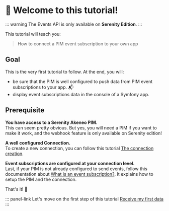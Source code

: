 # 👋 Welcome to this tutorial!

::: warning
The Events API is only available on **Serenity Edition**.
:::

This tutorial will teach you:
> How to connect a PIM event subscription to your own app

## Goal
This is the very first tutorial to follow. At the end, you will:
- be sure that the PIM is well configured to push data from PIM event subscriptions to your app. :mailbox_with_mail:
- display event subscriptions data in the console of a Symfony app. 

## Prerequisite

<i class="fa fa-check-square"></i> **You have access to a Serenity Akeneo PIM.**  
This can seem pretty obvious. But yes, you will need a PIM if you want to make it work, and the webhook feature is only available on Serenity edition!

<i class="fa fa-check-square"></i> **A well configured Connection.**  
To create a new connection, you can follow this tutorial [The connection creation](/getting-started/your-first-tutorial-4x/step-1.html).

<i class="fa fa-check-square"></i> **Event subscriptions are configured at your connection level.**  
Last, if your PIM is not already configured to send events, follow this documentation about [What is an event subscription?](https://help.akeneo.com/pim/serenity/articles/what-is-an-event-subscription.html).
It explains how to setup the PIM and the connection.

That's it! :tada:

::: panel-link Let's move on the first step of this tutorial [Receive my first data](/getting-started/quick-start-my-first-webhook-4x/step-1.html)
:::

